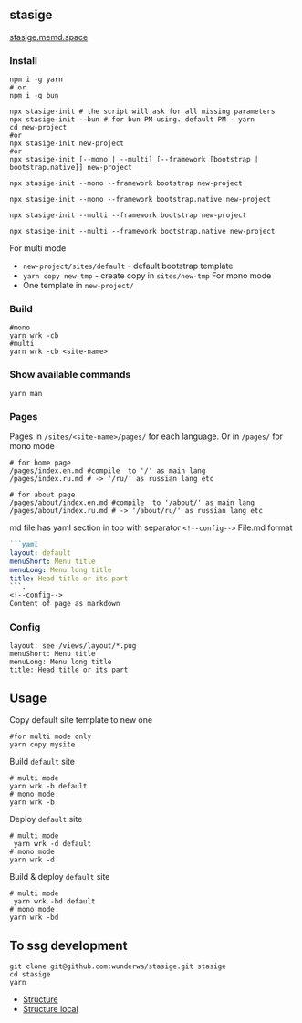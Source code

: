 ## stasige 

[stasige.memd.space](https://stasige.memd.space/)

### Install

```shell
npm i -g yarn
# or
npm i -g bun

npx stasige-init # the script will ask for all missing parameters
npx stasige-init --bun # for bun PM using. default PM - yarn
cd new-project
#or
npx stasige-init new-project
#or
npx stasige-init [--mono | --multi] [--framework [bootstrap | bootstrap.native]] new-project
```

```shell
npx stasige-init --mono --framework bootstrap new-project
```

```shell
npx stasige-init --mono --framework bootstrap.native new-project
```

```shell
npx stasige-init --multi --framework bootstrap new-project
```

```shell
npx stasige-init --multi --framework bootstrap.native new-project
```


For multi mode
- `new-project/sites/default` - default bootstrap template 
- `yarn copy new-tmp` - create copy in `sites/new-tmp`
For mono mode
- One template in `new-project/`  

### Build
```shell
#mono
yarn wrk -cb
#multi
yarn wrk -cb <site-name>
```

### Show available commands
```shell
yarn man
```

### Pages

Pages in `/sites/<site-name>/pages/` for each language. Or in  `/pages/` for mono mode

```shell
# for home page 
/pages/index.en.md #compile  to '/' as main lang
/pages/index.ru.md # -> '/ru/' as russian lang etc

# for about page 
/pages/about/index.en.md #compile  to '/about/' as main lang
/pages/about/index.ru.md # -> '/about/ru/' as russian lang etc
```

md file has yaml section in top with separator `<!--config-->` 
File.md format
```markdown
```yaml
layout: default
menuShort: Menu title
menuLong: Menu long title
title: Head title or its part
```.
<!--config-->
Content of page as markdown
```

### Config
```
layout: see /views/layout/*.pug
menuShort: Menu title
menuLong: Menu long title
title: Head title or its part
```

## Usage

Copy default site template to new one
```shell
#for multi mode only
yarn copy mysite
```

Build `default` site
```shell
# multi mode
yarn wrk -b default
# mono mode
yarn wrk -b
```

Deploy `default` site
```shell
# multi mode
 yarn wrk -d default
# mono mode
yarn wrk -d
```

Build & deploy `default` site
```shell
# multi mode
 yarn wrk -bd default
# mono mode
yarn wrk -bd
```

## To ssg development

```shell
git clone git@github.com:wunderwa/stasige.git stasige
cd stasige
yarn
```

- [Structure](https://github.com/wunderwa/stasige/blob/main/docs/STRUCTURE.md)
- [Structure local](docs/STRUCTURE.md)

